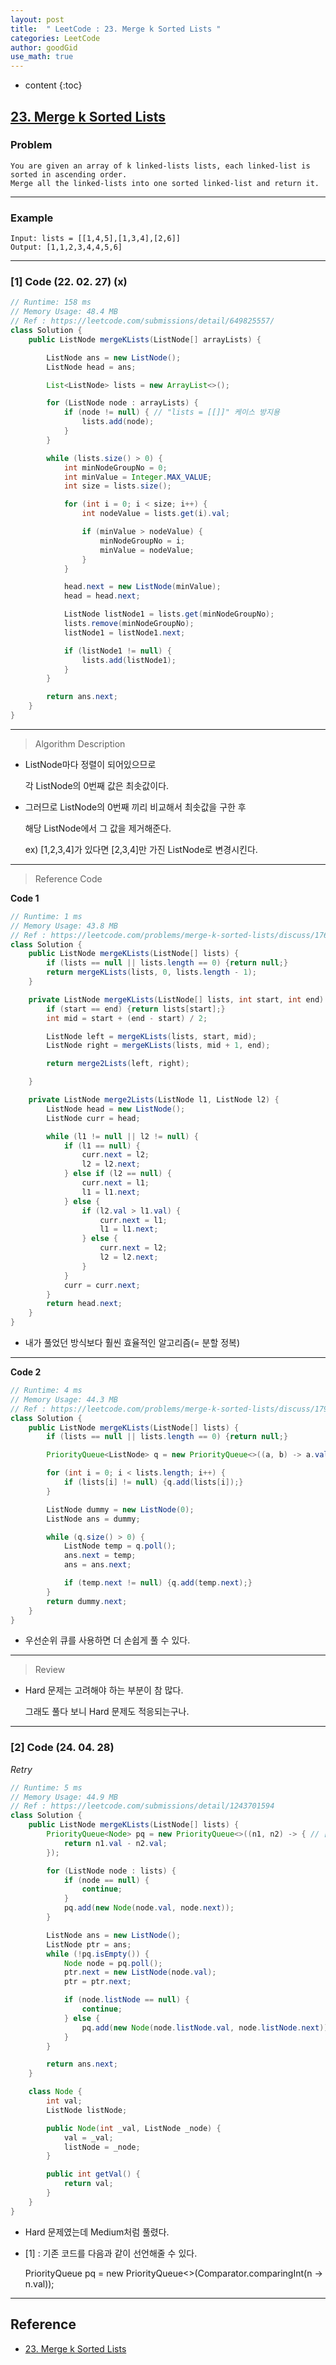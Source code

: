 ```yaml
---
layout: post
title:  " LeetCode : 23. Merge k Sorted Lists "
categories: LeetCode
author: goodGid
use_math: true
---
```

* content
{:toc}

## [23. Merge k Sorted Lists](https://leetcode.com/problems/merge-k-sorted-lists/)

### Problem

```
You are given an array of k linked-lists lists, each linked-list is sorted in ascending order.
Merge all the linked-lists into one sorted linked-list and return it.
```


---

### Example

```
Input: lists = [[1,4,5],[1,3,4],[2,6]]
Output: [1,1,2,3,4,4,5,6]
```

---

### [1] Code (22. 02. 27) (x)

``` java
// Runtime: 158 ms
// Memory Usage: 48.4 MB
// Ref : https://leetcode.com/submissions/detail/649825557/
class Solution {
    public ListNode mergeKLists(ListNode[] arrayLists) {

        ListNode ans = new ListNode();
        ListNode head = ans;

        List<ListNode> lists = new ArrayList<>();

        for (ListNode node : arrayLists) {
            if (node != null) { // "lists = [[]]" 케이스 방지용
                lists.add(node);
            }
        }

        while (lists.size() > 0) {
            int minNodeGroupNo = 0;
            int minValue = Integer.MAX_VALUE;
            int size = lists.size();

            for (int i = 0; i < size; i++) {
                int nodeValue = lists.get(i).val;

                if (minValue > nodeValue) {
                    minNodeGroupNo = i;
                    minValue = nodeValue;
                }
            }

            head.next = new ListNode(minValue);
            head = head.next;

            ListNode listNode1 = lists.get(minNodeGroupNo);
            lists.remove(minNodeGroupNo);
            listNode1 = listNode1.next;

            if (listNode1 != null) {
                lists.add(listNode1);
            }
        }

        return ans.next;
    }
}
```

---

> Algorithm Description

* ListNode마다 정렬이 되어있으므로

  각 ListNode의 0번째 값은 최솟값이다.

* 그러므로 ListNode의 0번째 끼리 비교해서 최솟값을 구한 후 

  해당 ListNode에서 그 값을 제거해준다.

  ex) [1,2,3,4]가 있다면 [2,3,4]만 가진 ListNode로 변경시킨다.

---

> Reference Code

**Code 1**

``` java
// Runtime: 1 ms
// Memory Usage: 43.8 MB
// Ref : https://leetcode.com/problems/merge-k-sorted-lists/discuss/1761611/JAVA-multiple-approaches-merge-sort-priority-queue
class Solution {
    public ListNode mergeKLists(ListNode[] lists) {
        if (lists == null || lists.length == 0) {return null;}
        return mergeKLists(lists, 0, lists.length - 1);
    }

    private ListNode mergeKLists(ListNode[] lists, int start, int end) {
        if (start == end) {return lists[start];}
        int mid = start + (end - start) / 2;

        ListNode left = mergeKLists(lists, start, mid);
        ListNode right = mergeKLists(lists, mid + 1, end);

        return merge2Lists(left, right);

    }

    private ListNode merge2Lists(ListNode l1, ListNode l2) {
        ListNode head = new ListNode();
        ListNode curr = head;

        while (l1 != null || l2 != null) {
            if (l1 == null) {
                curr.next = l2;
                l2 = l2.next;
            } else if (l2 == null) {
                curr.next = l1;
                l1 = l1.next;
            } else {
                if (l2.val > l1.val) {
                    curr.next = l1;
                    l1 = l1.next;
                } else {
                    curr.next = l2;
                    l2 = l2.next;
                }
            }
            curr = curr.next;
        }
        return head.next;
    }
}
```

* 내가 풀었던 방식보다 훨씬 효율적인 알고리즘(= 분할 정복)

---

**Code 2**

``` java
// Runtime: 4 ms
// Memory Usage: 44.3 MB
// Ref : https://leetcode.com/problems/merge-k-sorted-lists/discuss/1791457/Java-or-Easy-Priority-Queue-Solution-or-Using-Dummy-Pointer
class Solution {
    public ListNode mergeKLists(ListNode[] lists) {
        if (lists == null || lists.length == 0) {return null;}

        PriorityQueue<ListNode> q = new PriorityQueue<>((a, b) -> a.val - b.val);

        for (int i = 0; i < lists.length; i++) {
            if (lists[i] != null) {q.add(lists[i]);}
        }

        ListNode dummy = new ListNode(0);
        ListNode ans = dummy;

        while (q.size() > 0) {
            ListNode temp = q.poll();
            ans.next = temp;
            ans = ans.next;

            if (temp.next != null) {q.add(temp.next);}
        }
        return dummy.next;
    }
}
```

* 우선순위 큐를 사용하면 더 손쉽게 풀 수 있다.

---

> Review

* Hard 문제는 고려해야 하는 부분이 참 많다.

  그래도 풀다 보니 Hard 문제도 적응되는구나.

---

### [2] Code (24. 04. 28)

*Retry*

``` java
// Runtime: 5 ms
// Memory Usage: 44.9 MB
// Ref : https://leetcode.com/submissions/detail/1243701594
class Solution {
    public ListNode mergeKLists(ListNode[] lists) {
        PriorityQueue<Node> pq = new PriorityQueue<>((n1, n2) -> { // [1]
            return n1.val - n2.val;
        });

        for (ListNode node : lists) {
            if (node == null) {
                continue;
            }
            pq.add(new Node(node.val, node.next));
        }

        ListNode ans = new ListNode();
        ListNode ptr = ans;
        while (!pq.isEmpty()) {
            Node node = pq.poll();
            ptr.next = new ListNode(node.val);
            ptr = ptr.next;

            if (node.listNode == null) {
                continue;
            } else {
                pq.add(new Node(node.listNode.val, node.listNode.next));
            }
        }

        return ans.next;
    }

    class Node {
        int val;
        ListNode listNode;

        public Node(int _val, ListNode _node) {
            val = _val;
            listNode = _node;
        }

        public int getVal() {
            return val;
        }
    }
}
```

* Hard 문제였는데 Medium처럼 풀렸다.

* [1] : 기존 코드를 다음과 같이 선언해줄 수 있다.

  PriorityQueue<Node> pq = new PriorityQueue<>(Comparator.comparingInt(n -> n.val));

---

## Reference

* [23. Merge k Sorted Lists](https://leetcode.com/problems/merge-k-sorted-lists/)